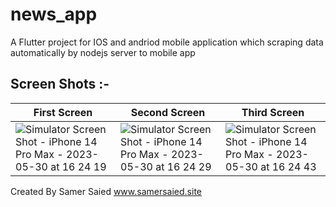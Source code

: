 # news_app

A Flutter project for IOS and andriod mobile application
which scraping data automatically by nodejs server to mobile app

## Screen Shots :-

| First Screen  | Second Screen | Third Screen |
| ------------- | ------------- | -------------|
| ![Simulator Screen Shot - iPhone 14 Pro Max - 2023-05-30 at 16 24 19](https://github.com/samer-saied/News-flutter-app/assets/46113474/23a32eff-71d2-4707-ab6c-52639ddcfb13)|![Simulator Screen Shot - iPhone 14 Pro Max - 2023-05-30 at 16 24 29](https://github.com/samer-saied/News-flutter-app/assets/46113474/9486394a-307c-41d8-8e4f-a54e5a99c381) |![Simulator Screen Shot - iPhone 14 Pro Max - 2023-05-30 at 16 24 43](https://github.com/samer-saied/News-flutter-app/assets/46113474/d206dfc7-73be-4ba6-b10e-5240be1de378)|


Created By Samer Saied
www.samersaied.site
